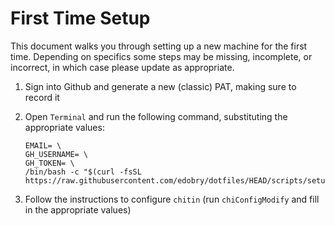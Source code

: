# First Time Setup

This document walks you through setting up a new machine for the first time. Depending on specifics some steps may be missing, incomplete, or incorrect, in which case please update as appropriate.

1. Sign into Github and generate a new (classic) PAT, making sure to record it
2. Open `Terminal` and run the following command, substituting the appropriate values:

    ```shell
    EMAIL= \
    GH_USERNAME= \
    GH_TOKEN= \
    /bin/bash -c "$(curl -fsSL https://raw.githubusercontent.com/edobry/dotfiles/HEAD/scripts/setup.sh)"
    ```

3. Follow the instructions to configure `chitin` (run `chiConfigModify` and fill in the appropriate values)
